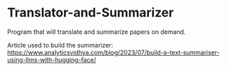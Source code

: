# Translator-and-Summarizer
Program that will translate and summarize papers on demand.

Article used to build the summarizer: https://www.analyticsvidhya.com/blog/2023/07/build-a-text-summariser-using-llms-with-hugging-face/
